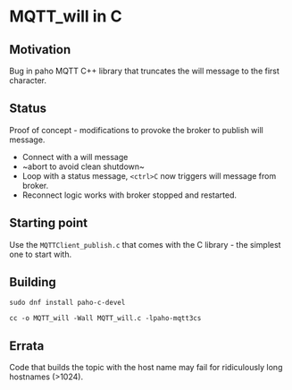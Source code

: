 # MQTT_will in C

## Motivation 

Bug in paho MQTT C++ library that truncates the will message to the first character.

## Status

Proof of concept - modifications to provoke the broker to publish will message.

* Connect with a will message
* ~abort to avoid clean shutdown~
* Loop with a status message, `<ctrl>C` now triggers will message from broker.
* Reconnect logic works with broker stopped and restarted.


## Starting point

Use the `MQTTClient_publish.c` that comes with the C library - the simplest one to start with.

## Building

```text
sudo dnf install paho-c-devel
```

```text
cc -o MQTT_will -Wall MQTT_will.c -lpaho-mqtt3cs 
```

## Errata

Code that builds the topic with the host name may fail for ridiculously long hostnames (>1024).
